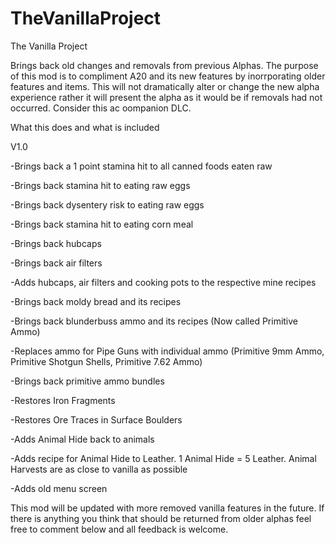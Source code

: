 # TheVanillaProject

The Vanilla Project

Brings back old changes and removals from previous Alphas. The purpose of this mod is to compliment A20 and its new features by inorrporating older features and items. This will not dramatically alter or change the new alpha experience rather it will present the alpha as it would be if removals had not occurred. Consider this ac oompanion DLC.

What this does and what is included

V1.0

-Brings back a 1 point stamina hit to all canned foods eaten raw

-Brings back stamina hit to eating raw eggs

-Brings back dysentery risk to eating raw eggs

-Brings back stamina hit to eating corn meal

-Brings back hubcaps

-Brings back air filters

-Adds hubcaps, air filters and cooking pots to the respective mine recipes

-Brings back moldy bread and its recipes

-Brings back blunderbuss ammo and its recipes (Now called Primitive Ammo)

-Replaces ammo for Pipe Guns with individual ammo (Primitive 9mm Ammo, Primitive Shotgun Shells, Primitive 7.62 Ammo)

-Brings back primitive ammo bundles

-Restores Iron Fragments

-Restores Ore Traces in Surface Boulders

-Adds Animal Hide back to animals

-Adds recipe for Animal Hide to Leather. 1 Animal Hide = 5 Leather. Animal Harvests are as close to vanilla as possible

-Adds old menu screen


This mod will be updated with more removed vanilla features in the future. If there is anything you think that should be returned from older alphas feel free to comment below and all feedback is welcome.
